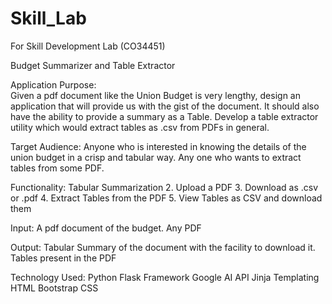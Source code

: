 # Skill_Lab
For Skill Development Lab (CO34451)

Budget Summarizer and Table Extractor

Application Purpose:  
Given a pdf document like the Union Budget is very lengthy, design an application that will provide us with the gist of the document. It should also have the ability to provide a summary as a Table.
Develop a table extractor utility which would extract tables as .csv from PDFs in general.

Target Audience: 
Anyone who is interested in knowing the details of the union budget in a crisp and tabular way.
Any one who wants to extract tables from some PDF.

Functionality: 
Tabular Summarization
      2.   Upload a PDF
      3.   Download as .csv or .pdf
      4.   Extract Tables from the PDF
      5.   View Tables as CSV and download them


Input: 
A pdf document of the budget.
Any PDF

Output: 
 Tabular Summary of the document with the facility to download it.
 Tables present in the PDF

Technology Used: 
Python
Flask Framework 
Google AI  API 
Jinja Templating 
HTML
Bootstrap CSS
